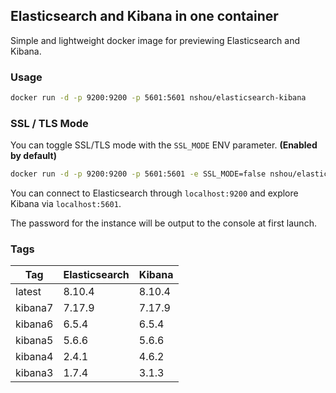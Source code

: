 ## Elasticsearch and Kibana in one container

Simple and lightweight docker image for previewing Elasticsearch and Kibana.

### Usage
```bash
docker run -d -p 9200:9200 -p 5601:5601 nshou/elasticsearch-kibana
```

### SSL / TLS Mode
You can toggle SSL/TLS mode with the `SSL_MODE` ENV parameter. **(Enabled by default)**
```bash
docker run -d -p 9200:9200 -p 5601:5601 -e SSL_MODE=false nshou/elasticsearch-kibana
```

You can connect to Elasticsearch through `localhost:9200` and explore Kibana via `localhost:5601`.

The password for the instance will be output to the console at first launch.

### Tags

Tag     | Elasticsearch | Kibana
------- | ------------- | ------
latest  | 8.10.4        | 8.10.4
kibana7 | 7.17.9        | 7.17.9
kibana6 | 6.5.4         | 6.5.4
kibana5 | 5.6.6         | 5.6.6
kibana4 | 2.4.1         | 4.6.2
kibana3 | 1.7.4         | 3.1.3
